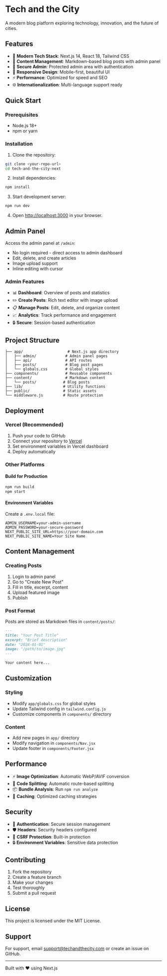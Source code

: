 # Tech and the City

A modern blog platform exploring technology, innovation, and the future of cities.

## Features

- 🚀 **Modern Tech Stack**: Next.js 14, React 18, Tailwind CSS
- 📝 **Content Management**: Markdown-based blog posts with admin panel
- 🔐 **Secure Admin**: Protected admin area with authentication
- 📱 **Responsive Design**: Mobile-first, beautiful UI
- ⚡ **Performance**: Optimized for speed and SEO
- 🌐 **Internationalization**: Multi-language support ready

## Quick Start

### Prerequisites

- Node.js 18+ 
- npm or yarn

### Installation

1. Clone the repository:
```bash
git clone <your-repo-url>
cd tech-and-the-city-next
```

2. Install dependencies:
```bash
npm install
```

3. Start development server:
```bash
npm run dev
```

4. Open [http://localhost:3000](http://localhost:3000) in your browser.

## Admin Panel

Access the admin panel at `/admin`:

- No login required - direct access to admin dashboard
- Edit, delete, and create articles
- Image upload support
- Inline editing with cursor

### Admin Features

- 📊 **Dashboard**: Overview of posts and statistics
- ✏️ **Create Posts**: Rich text editor with image upload
- 📋 **Manage Posts**: Edit, delete, and organize content
- 📈 **Analytics**: Track performance and engagement
- 🔒 **Secure**: Session-based authentication

## Project Structure

```
├── app/                    # Next.js app directory
│   ├── admin/             # Admin panel pages
│   ├── api/               # API routes
│   ├── posts/             # Blog post pages
│   └── globals.css        # Global styles
├── components/            # Reusable components
├── content/               # Markdown content
│   └── posts/            # Blog posts
├── lib/                  # Utility functions
├── public/               # Static assets
└── middleware.js         # Route protection
```

## Deployment

### Vercel (Recommended)

1. Push your code to GitHub
2. Connect your repository to [Vercel](https://vercel.com)
3. Set environment variables in Vercel dashboard
4. Deploy automatically

### Other Platforms

#### Build for Production

```bash
npm run build
npm start
```

#### Environment Variables

Create a `.env.local` file:

```env
ADMIN_USERNAME=your-admin-username
ADMIN_PASSWORD=your-secure-password
NEXT_PUBLIC_SITE_URL=https://your-domain.com
NEXT_PUBLIC_SITE_NAME=Your Site Name
```

## Content Management

### Creating Posts

1. Login to admin panel
2. Go to "Create New Post"
3. Fill in title, excerpt, content
4. Upload featured image
5. Publish

### Post Format

Posts are stored as Markdown files in `content/posts/`:

```markdown
---
title: "Your Post Title"
excerpt: "Brief description"
date: "2024-01-01"
image: "/path/to/image.jpg"
---

Your content here...
```

## Customization

### Styling

- Modify `app/globals.css` for global styles
- Update Tailwind config in `tailwind.config.js`
- Customize components in `components/` directory

### Content

- Add new pages in `app/` directory
- Modify navigation in `components/Nav.jsx`
- Update footer in `components/Footer.jsx`

## Performance

- ⚡ **Image Optimization**: Automatic WebP/AVIF conversion
- 🚀 **Code Splitting**: Automatic route-based splitting
- 📦 **Bundle Analysis**: Run `npm run analyze`
- 🔄 **Caching**: Optimized caching strategies

## Security

- 🔐 **Authentication**: Secure session management
- 🛡️ **Headers**: Security headers configured
- 🚫 **CSRF Protection**: Built-in protection
- 🔒 **Environment Variables**: Sensitive data protection

## Contributing

1. Fork the repository
2. Create a feature branch
3. Make your changes
4. Test thoroughly
5. Submit a pull request

## License

This project is licensed under the MIT License.

## Support

For support, email support@techandthecity.com or create an issue on GitHub.

---

Built with ❤️ using Next.js